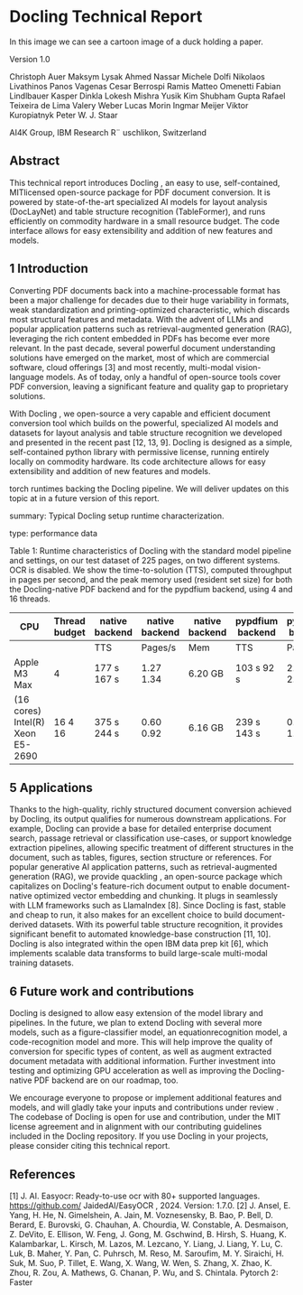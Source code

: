 # Docling Technical Report

<!--<annotation kind="description">-->In this image we can see a cartoon image of a duck holding a paper.<!--<annotation/>-->

<!-- image -->

Version 1.0

Christoph Auer Maksym Lysak Ahmed Nassar Michele Dolfi Nikolaos Livathinos Panos Vagenas Cesar Berrospi Ramis Matteo Omenetti Fabian Lindlbauer Kasper Dinkla Lokesh Mishra Yusik Kim Shubham Gupta Rafael Teixeira de Lima Valery Weber Lucas Morin Ingmar Meijer Viktor Kuropiatnyk Peter W. J. Staar

AI4K Group, IBM Research R¨ uschlikon, Switzerland

## Abstract

This technical report introduces Docling , an easy to use, self-contained, MITlicensed open-source package for PDF document conversion. It is powered by state-of-the-art specialized AI models for layout analysis (DocLayNet) and table structure recognition (TableFormer), and runs efficiently on commodity hardware in a small resource budget. The code interface allows for easy extensibility and addition of new features and models.

## 1 Introduction

Converting PDF documents back into a machine-processable format has been a major challenge for decades due to their huge variability in formats, weak standardization and printing-optimized characteristic, which discards most structural features and metadata. With the advent of LLMs and popular application patterns such as retrieval-augmented generation (RAG), leveraging the rich content embedded in PDFs has become ever more relevant. In the past decade, several powerful document understanding solutions have emerged on the market, most of which are commercial software, cloud offerings [3] and most recently, multi-modal vision-language models. As of today, only a handful of open-source tools cover PDF conversion, leaving a significant feature and quality gap to proprietary solutions.

With Docling , we open-source a very capable and efficient document conversion tool which builds on the powerful, specialized AI models and datasets for layout analysis and table structure recognition we developed and presented in the recent past [12, 13, 9]. Docling is designed as a simple, self-contained python library with permissive license, running entirely locally on commodity hardware. Its code architecture allows for easy extensibility and addition of new features and models.

torch runtimes backing the Docling pipeline. We will deliver updates on this topic at in a future version of this report.

<!--<annotation kind="misc">-->summary: Typical Docling setup runtime characterization.
type: performance data<!--<annotation/>-->

Table 1: Runtime characteristics of Docling with the standard model pipeline and settings, on our test dataset of 225 pages, on two different systems. OCR is disabled. We show the time-to-solution (TTS), computed throughput in pages per second, and the peak memory used (resident set size) for both the Docling-native PDF backend and for the pypdfium backend, using 4 and 16 threads.

| CPU                              | Thread budget   | native backend   | native backend   | native backend   | pypdfium backend   | pypdfium backend   | pypdfium backend   |
|----------------------------------|-----------------|------------------|------------------|------------------|--------------------|--------------------|--------------------|
|                                  |                 | TTS              | Pages/s          | Mem              | TTS                | Pages/s            | Mem                |
| Apple M3 Max                     | 4               | 177 s 167 s      | 1.27 1.34        | 6.20 GB          | 103 s 92 s         | 2.18 2.45          | 2.56 GB            |
| (16 cores) Intel(R) Xeon E5-2690 | 16 4 16         | 375 s 244 s      | 0.60 0.92        | 6.16 GB          | 239 s 143 s        | 0.94 1.57          | 2.42 GB            |

## 5 Applications

Thanks to the high-quality, richly structured document conversion achieved by Docling, its output qualifies for numerous downstream applications. For example, Docling can provide a base for detailed enterprise document search, passage retrieval or classification use-cases, or support knowledge extraction pipelines, allowing specific treatment of different structures in the document, such as tables, figures, section structure or references. For popular generative AI application patterns, such as retrieval-augmented generation (RAG), we provide quackling , an open-source package which capitalizes on Docling's feature-rich document output to enable document-native optimized vector embedding and chunking. It plugs in seamlessly with LLM frameworks such as LlamaIndex [8]. Since Docling is fast, stable and cheap to run, it also makes for an excellent choice to build document-derived datasets. With its powerful table structure recognition, it provides significant benefit to automated knowledge-base construction [11, 10]. Docling is also integrated within the open IBM data prep kit [6], which implements scalable data transforms to build large-scale multi-modal training datasets.

## 6 Future work and contributions

Docling is designed to allow easy extension of the model library and pipelines. In the future, we plan to extend Docling with several more models, such as a figure-classifier model, an equationrecognition model, a code-recognition model and more. This will help improve the quality of conversion for specific types of content, as well as augment extracted document metadata with additional information. Further investment into testing and optimizing GPU acceleration as well as improving the Docling-native PDF backend are on our roadmap, too.

We encourage everyone to propose or implement additional features and models, and will gladly take your inputs and contributions under review . The codebase of Docling is open for use and contribution, under the MIT license agreement and in alignment with our contributing guidelines included in the Docling repository. If you use Docling in your projects, please consider citing this technical report.

## References

[1] J. AI. Easyocr: Ready-to-use ocr with 80+ supported languages. https://github.com/ JaidedAI/EasyOCR , 2024. Version: 1.7.0.
[2] J. Ansel, E. Yang, H. He, N. Gimelshein, A. Jain, M. Voznesensky, B. Bao, P. Bell, D. Berard, E. Burovski, G. Chauhan, A. Chourdia, W. Constable, A. Desmaison, Z. DeVito, E. Ellison, W. Feng, J. Gong, M. Gschwind, B. Hirsh, S. Huang, K. Kalambarkar, L. Kirsch, M. Lazos, M. Lezcano, Y. Liang, J. Liang, Y. Lu, C. Luk, B. Maher, Y. Pan, C. Puhrsch, M. Reso, M. Saroufim, M. Y. Siraichi, H. Suk, M. Suo, P. Tillet, E. Wang, X. Wang, W. Wen, S. Zhang, X. Zhao, K. Zhou, R. Zou, A. Mathews, G. Chanan, P. Wu, and S. Chintala. Pytorch 2: Faster
